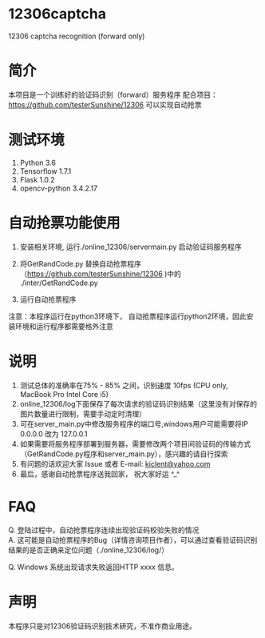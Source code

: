 # 12306captcha
12306 captcha recognition (forward only)

# 简介
本项目是一个训练好的验证码识别（forward）服务程序
配合项目：https://github.com/testerSunshine/12306 可以实现自动抢票

# 测试环境
1. Python 3.6
2. Tensorflow 1.7.1
3. Flask 1.0.2
4. opencv-python 3.4.2.17 

# 自动抢票功能使用
1. 安装相关环境, 运行./online_12306/servermain.py 启动验证码服务程序

2. 将GetRandCode.py 替换自动抢票程序（https://github.com/testerSunshine/12306 )中的 ./inter/GetRandCode.py

3. 运行自动抢票程序

 注意：本程序运行在python3环境下， 自动抢票程序运行python2环境，因此安装环境和运行程序都需要格外注意


# 说明
1. 测试总体的准确率在75% - 85% 之间，识别速度 10fps (CPU only, MacBook Pro Intel Core i5)
2. online_12306/log下面保存了每次请求的验证码识别结果（这里没有对保存的图片数量进行限制，需要手动定时清理）
3. 可在server_main.py中修改服务程序的端口号,windows用户可能需要将IP 0.0.0.0 改为 127.0.0.1
4. 如果需要将服务程序部署到服务器，需要修改两个项目间验证码的传输方式（GetRandCode.py程序和server_main.py），感兴趣的请自行探索
5. 有问题的话欢迎大家 Issue 或者 E-mail: kiclent@yahoo.com
6. 最后，感谢自动抢票程序送我回家， 祝大家好运 ^_^

# FAQ
Q. 登陆过程中，自动抢票程序连续出现验证码校验失败的情况
<BR>A. 这可能是自动抢票程序的Bug（详情咨询项目作者），可以通过查看验证码识别结果的是否正确来定位问题（./online_12306/log/）

Q. Windows 系统出现请求失败返回HTTP xxxx 信息。
# 声明
本程序只是对12306验证码识别技术研究，不准作商业用途。